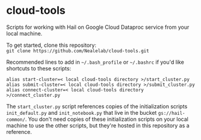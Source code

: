 # cloud-tools
Scripts for working with Hail on Google Cloud Dataproc service from your local machine.

To get started, clone this repository:    
`git clone https://github.com/Nealelab/cloud-tools.git`

Recommended lines to add in `~/.bash_profile` or `~/.bashrc` if you'd like shortcuts to these scripts:
```
alias start-cluster=< local cloud-tools directory >/start_cluster.py
alias submit-cluster=< local cloud-tools directory >/submit_cluster.py
alias connect-cluster=< local cloud-tools directory >/connect_cluster.py
```
The `start_cluster.py` script references copies of the initialization scripts `init_default.py` and `init_notebook.py` that live in the bucket `gs://hail-common/`. You don't need copies of these initialization scripts on your local machine to use the other scripts, but they're hosted in this repository as a reference.
